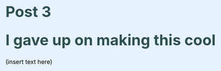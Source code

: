 # Post 3
## I gave up on making this cool
(insert text here)

<style>
    html {
    background-color: #e6f3ff;
    font-family: Arial;
  }
  
  body {
    margin: 0 auto;
    width: 100%;
    max-width: 80ch;
    padding: 1rem;
    line-height: 1.5;
  }
  
  * {
    box-sizing: border-box;
  }
  
  h1,h2,h3 {
    margin: 1rem 0;
    font-size: 2.5rem;
    color: darkslategray;
  }
  p,a {
    margin: 1rem 0;
    font-size: 1rem;
    color:black;
  }
    </style>